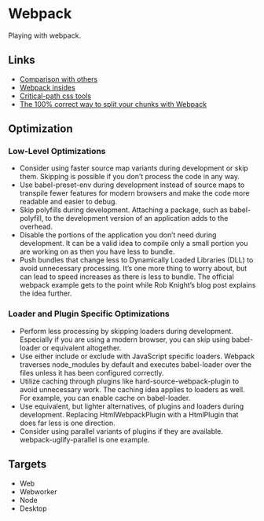 # Webpack

Playing with webpack.

## Links

- [Comparison with others](https://webpack.js.org/comparison/)
- [Webpack insides](https://github.com/TheLarkInn/artsy-webpack-tour)
- [Critical-path css tools](https://github.com/addyosmani/critical-path-css-tools)
- [The 100% correct way to split your chunks with Webpack](https://hackernoon.com/the-100-correct-way-to-split-your-chunks-with-webpack-f8a9df5b7758)

## Optimization

### Low-Level Optimizations

- Consider using faster source map variants during development or skip them. Skipping is
  possible if you don’t process the code in any way.
- Use babel-preset-env during development instead of source maps to transpile fewer features for
  modern browsers and make the code more readable and easier to debug.
- Skip polyfills during development. Attaching a package, such as babel-polyfill, to the
  development version of an application adds to the overhead.
- Disable the portions of the application you don’t need during development. It can be a valid idea
  to compile only a small portion you are working on as then you have less to bundle.
- Push bundles that change less to Dynamically Loaded Libraries (DLL) to avoid unnecessary
  processing. It’s one more thing to worry about, but can lead to speed increases as there is less to
  bundle. The official webpack example gets to the point while Rob Knight’s blog post explains
  the idea further.

### Loader and Plugin Specific Optimizations

- Perform less processing by skipping loaders during development. Especially if you are using a
  modern browser, you can skip using babel-loader or equivalent altogether.
- Use either include or exclude with JavaScript specific loaders. Webpack traverses
  node_modules by default and executes babel-loader over the files unless it has been configured
  correctly.
- Utilize caching through plugins like hard-source-webpack-plugin to avoid unnecessary work.
  The caching idea applies to loaders as well. For example, you can enable cache on babel-loader.
- Use equivalent, but lighter alternatives, of plugins and loaders during development. Replacing
  HtmlWebpackPlugin with a HtmlPlugin that does far less is one direction.
- Consider using parallel variants of plugins if they are available. webpack-uglify-parallel is one
  example.

## Targets

- Web
- Webworker
- Node
- Desktop
